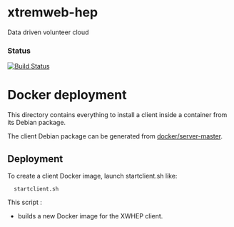 # xtremweb-hep
Data driven volunteer cloud

### Status
[![Build Status](https://travis-ci.org/lodygens/xtremweb-hep.svg?branch=master)](https://travis-ci.org/lodygens/xtremweb-hep)

Docker deployment
=================

This directory contains everything to install a client inside a container from its Debian package.

The client Debian package can be generated from [docker/server-master](../server-master).

## Deployment

To create a client Docker image, launch startclient.sh like:
```
  startclient.sh
```

This script :
- builds a new Docker image for the XWHEP client.


